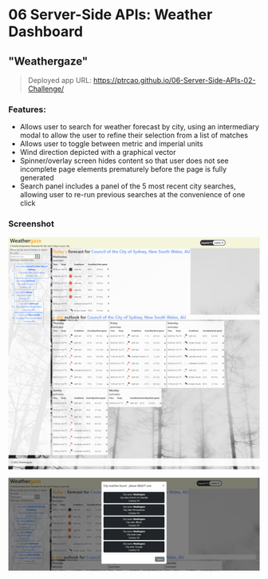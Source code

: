 
# 06 Server-Side APIs: Weather Dashboard
## "Weathergaze"

> Deployed app URL: https://ptrcao.github.io/06-Server-Side-APIs-02-Challenge/

### Features:
* Allows user to search for weather forecast by city, using an intermediary modal to allow the user to refine their selection from a list of matches
* Allows user to toggle between metric and imperial units
* Wind direction depicted with a graphical vector
* Spinner/overlay screen hides content so that user does not see incomplete page elements prematurely before the page is fully generated
* Search panel includes a panel of the 5 most recent city searches, allowing user to re-run previous searches at the convenience of one click

### Screenshot
![This shows full page.](./Assets/images/readme-images/localhost_52330_02-Challenge_index.html.png)

![This shows modal.](./Assets/images/readme-images/modal_search_matches.png)